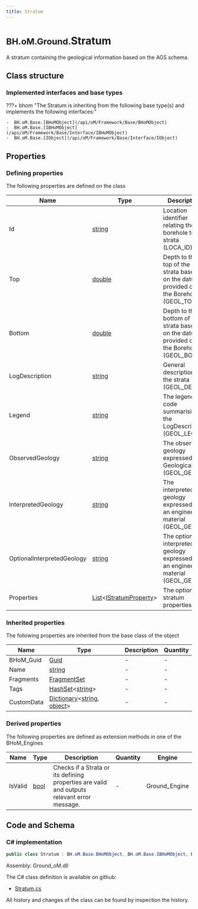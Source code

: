 ```yaml
---
title: Stratum
---
```


# <small>BH.oM.Ground.</small>**Stratum**

A stratum containing the geological information based on the AGS schema.

## Class structure

### Implemented interfaces and base types

???+ bhom "The Stratum is inheriting from the following base type(s) and implements the following interfaces:"

    -  BH.oM.Base.[BHoMObject](/api/oM/Framework/Base/BHoMObject)
    -  BH.oM.Base.[IBHoMObject](/api/oM/Framework/Base/Interface/IBHoMObject)
    -  BH.oM.Base.[IObject](/api/oM/Framework/Base/Interface/IObject)


## Properties



### Defining properties

The following properties are defined on the class

| Name             | Type             | Description      | Quantity         |
|------------------|------------------|------------------|------------------|
| Id | [string](https://learn.microsoft.com/en-us/dotnet/api/System.String?view=netstandard-2.0) | Location identifier relating the borehole to the strata (LOCA_ID). | - |
| Top | [double](https://learn.microsoft.com/en-us/dotnet/api/System.Double?view=netstandard-2.0) | Depth to the top of the strata based on the datum provided on the Borehole (GEOL_TOP). | [Length](/api/oM/Dimensional/Quantities/Attributes/Length) [m] |
| Bottom | [double](https://learn.microsoft.com/en-us/dotnet/api/System.Double?view=netstandard-2.0) | Depth to the bottom of the strata based on the datum provided on the Borehole (GEOL_BOT). | [Length](/api/oM/Dimensional/Quantities/Attributes/Length) [m] |
| LogDescription | [string](https://learn.microsoft.com/en-us/dotnet/api/System.String?view=netstandard-2.0) | General description of the strata (GEOL_DESC). | - |
| Legend | [string](https://learn.microsoft.com/en-us/dotnet/api/System.String?view=netstandard-2.0) | The legend code summarising the LogDescription (GEOL_LEG). | - |
| ObservedGeology | [string](https://learn.microsoft.com/en-us/dotnet/api/System.String?view=netstandard-2.0) | The observed geology expressed as a GeologicalUnit (GEOL_GEOL). | - |
| InterpretedGeology | [string](https://learn.microsoft.com/en-us/dotnet/api/System.String?view=netstandard-2.0) | The interpreted geology expressed as an engineering material (GEOL_GEO2). | - |
| OptionalInterpretedGeology | [string](https://learn.microsoft.com/en-us/dotnet/api/System.String?view=netstandard-2.0) | The optional interpreted geology expressed as an engineering material (GEOL_GEO3). | - |
| Properties | [List](https://learn.microsoft.com/en-us/dotnet/api/System.Collections.Generic.List-1?view=netstandard-2.0)&lt;[IStratumProperty](/api/oM/Analytical/Ground/StratumProperties/IStratumProperty)&gt; | The optional stratum properties. | - |


### Inherited properties
The following properties are inherited from the base class of the object

| Name             | Type             | Description      | Quantity         |
|------------------|------------------|------------------|------------------|
| BHoM_Guid | [Guid](https://learn.microsoft.com/en-us/dotnet/api/System.Guid?view=netstandard-2.0) | - | - |
| Name | [string](https://learn.microsoft.com/en-us/dotnet/api/System.String?view=netstandard-2.0) | - | - |
| Fragments | [FragmentSet](/api/oM/Framework/Base/FragmentSet) | - | - |
| Tags | [HashSet](https://learn.microsoft.com/en-us/dotnet/api/System.Collections.Generic.HashSet-1?view=netstandard-2.0)&lt;[string](https://learn.microsoft.com/en-us/dotnet/api/System.String?view=netstandard-2.0)&gt; | - | - |
| CustomData | [Dictionary](https://learn.microsoft.com/en-us/dotnet/api/System.Collections.Generic.Dictionary-2?view=netstandard-2.0)&lt;[string](https://learn.microsoft.com/en-us/dotnet/api/System.String?view=netstandard-2.0), [object](https://learn.microsoft.com/en-us/dotnet/api/System.Object?view=netstandard-2.0)&gt; | - | - |


### Derived properties

The following properties are defined as extension methods in one of the BHoM_Engines

| Name             | Type             | Description      | Quantity         | Engine           |
|------------------|------------------|------------------|------------------|------------------|
| IsValid | [bool](https://learn.microsoft.com/en-us/dotnet/api/System.Boolean?view=netstandard-2.0) | Checks if a Strata or its defining properties are valid and outputs relevant error message. | - | Ground_Engine |


## Code and Schema

### C# implementation

``` C# title="C#"
public class Stratum : BH.oM.Base.BHoMObject, BH.oM.Base.IBHoMObject, BH.oM.Base.IObject
```

Assembly: Ground_oM.dll

The C# class definition is available on github:

- [Stratum.cs](https://github.com/BHoM/BHoM/blob/develop/Ground_oM/Stratum.cs)

All history and changes of the class can be found by inspection the history.
